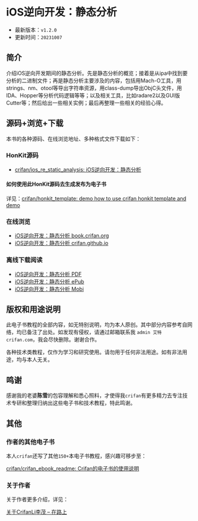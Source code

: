 # iOS逆向开发：静态分析

* 最新版本：`v1.2.0`
* 更新时间：`20231007`

## 简介

介绍iOS逆向开发期间的静态分析。先是静态分析的概览；接着是从ipa中找到要分析的二进制文件；再是静态分析主要涉及的内容，包括用Mach-O工具，用strings、nm、otool等导出字符串资源，用class-dump导出ObjC头文件，用IDA、Hopper等分析代码逻辑等等；以及相关工具，比如radare2以及GUI版Cutter等；然后给出一些相关实例；最后再整理一些相关的经验心得。

## 源码+浏览+下载

本书的各种源码、在线浏览地址、多种格式文件下载如下：

### HonKit源码

* [crifan/ios_re_static_analysis: iOS逆向开发：静态分析](https://github.com/crifan/ios_re_static_analysis)

#### 如何使用此HonKit源码去生成发布为电子书

详见：[crifan/honkit_template: demo how to use crifan honkit template and demo](https://github.com/crifan/honkit_template)

### 在线浏览

* [iOS逆向开发：静态分析 book.crifan.org](https://book.crifan.org/books/ios_re_static_analysis/website/)
* [iOS逆向开发：静态分析 crifan.github.io](https://crifan.github.io/ios_re_static_analysis/website/)

### 离线下载阅读

* [iOS逆向开发：静态分析 PDF](https://book.crifan.org/books/ios_re_static_analysis/pdf/ios_re_static_analysis.pdf)
* [iOS逆向开发：静态分析 ePub](https://book.crifan.org/books/ios_re_static_analysis/epub/ios_re_static_analysis.epub)
* [iOS逆向开发：静态分析 Mobi](https://book.crifan.org/books/ios_re_static_analysis/mobi/ios_re_static_analysis.mobi)

## 版权和用途说明

此电子书教程的全部内容，如无特别说明，均为本人原创。其中部分内容参考自网络，均已备注了出处。如发现有侵权，请通过邮箱联系我 `admin 艾特 crifan.com`，我会尽快删除。谢谢合作。

各种技术类教程，仅作为学习和研究使用。请勿用于任何非法用途。如有非法用途，均与本人无关。

## 鸣谢

感谢我的老婆**陈雪**的包容理解和悉心照料，才使得我`crifan`有更多精力去专注技术专研和整理归纳出这些电子书和技术教程，特此鸣谢。

## 其他

### 作者的其他电子书

本人`crifan`还写了其他`150+`本电子书教程，感兴趣可移步至：

[crifan/crifan_ebook_readme: Crifan的电子书的使用说明](https://github.com/crifan/crifan_ebook_readme)

### 关于作者

关于作者更多介绍，详见：

[关于CrifanLi李茂 – 在路上](https://www.crifan.org/about/)
